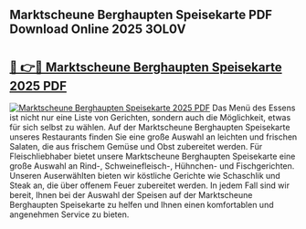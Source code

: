 ## Marktscheune Berghaupten Speisekarte PDF Download Online 2025 3OL0V

# <h2><a href="http://gc7pmsv.nevu.top/?p=Marktscheune+Berghaupten+Speisekarte">🔗 👉🔴 Marktscheune Berghaupten Speisekarte 2025 PDF</a></h2>

[![Marktscheune Berghaupten Speisekarte 2025 PDF](https://i.imgur.com/dBaPXMq.png)](http://gc7pmsv.nevu.top/?p=Marktscheune+Berghaupten+Speisekarte)
Das Menü des Essens ist nicht nur eine Liste von Gerichten, sondern auch die Möglichkeit, etwas für sich selbst zu wählen. Auf der Marktscheune Berghaupten Speisekarte unseres Restaurants finden Sie eine große Auswahl an leichten und frischen Salaten, die aus frischem Gemüse und Obst zubereitet werden. Für Fleischliebhaber bietet unsere Marktscheune Berghaupten Speisekarte eine große Auswahl an Rind-, Schweinefleisch-, Hühnchen- und Fischgerichten. Unseren Auserwählten bieten wir köstliche Gerichte wie Schaschlik und Steak an, die über offenem Feuer zubereitet werden. In jedem Fall sind wir bereit, Ihnen bei der Auswahl der Speisen auf der Marktscheune Berghaupten Speisekarte zu helfen und Ihnen einen komfortablen und angenehmen Service zu bieten.
